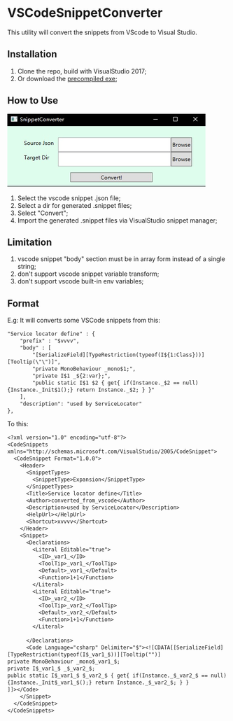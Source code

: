 # VSCodeSnippetConverter

This utility will convert the snippets from VScode to Visual Studio.


## Installation

1. Clone the repo, build with VisualStudio 2017;
2. Or download the [precompiled exe](https://github.com/TMPxyz/VSCodeSnippetConverter/blob/master/Build/json2snippet.7z);

## How to Use

![Snapshot](https://github.com/TMPxyz/VSCodeSnippetConverter/blob/master/pics/Snapshot1.jpg)

1. Select the vscode snippet .json file;
2. Select a dir for generated .snippet files;
3. Select "Convert";
4. Import the generated .snippet files via VisualStudio snippet manager;

## Limitation

1. vscode snippet "body" section must be in array form instead of a single string;
2. don't support vscode snippet variable transform;
3. don't support vscode built-in env variables;


## Format

E.g: 
It will converts some VSCode snippets from this:

    "Service locator define" : {
        "prefix" : "$vvvv",
        "body" : [
            "[SerializeField][TypeRestriction(typeof(I${1:Class}))][Tooltip(\"\")]",
            "private MonoBehaviour _mono$1;",
            "private I$1 _${2:var};",
            "public static I$1 $2 { get{ if(Instance._$2 == null) {Instance._Init$1();} return Instance._$2; } }"
        ],
        "description": "used by ServiceLocator"
    },

To this:

    <?xml version="1.0" encoding="utf-8"?>
    <CodeSnippets xmlns="http://schemas.microsoft.com/VisualStudio/2005/CodeSnippet">
      <CodeSnippet Format="1.0.0">
        <Header>
          <SnippetTypes>
            <SnippetType>Expansion</SnippetType>
          </SnippetTypes>
          <Title>Service locator define</Title>
          <Author>converted_from_vscode</Author>
          <Description>used by ServiceLocator</Description>
          <HelpUrl></HelpUrl>
          <Shortcut>xvvvv</Shortcut>
        </Header>
        <Snippet>
          <Declarations>
            <Literal Editable="true">
              <ID>_var1_</ID>
              <ToolTip>_var1_</ToolTip>
              <Default>_var1_</Default>
              <Function>1+1</Function>
            </Literal>
            <Literal Editable="true">
              <ID>_var2_</ID>
              <ToolTip>_var2_</ToolTip>
              <Default>_var2_</Default>
              <Function>1+1</Function>
            </Literal>

          </Declarations>
          <Code Language="csharp" Delimiter="$"><![CDATA[[SerializeField][TypeRestriction(typeof(I$_var1_$))][Tooltip("")]
    private MonoBehaviour _mono$_var1_$;
    private I$_var1_$ _$_var2_$;
    public static I$_var1_$ $_var2_$ { get{ if(Instance._$_var2_$ == null) {Instance._Init$_var1_$();} return Instance._$_var2_$; } }
    ]]></Code>
        </Snippet>
      </CodeSnippet>
    </CodeSnippets>



